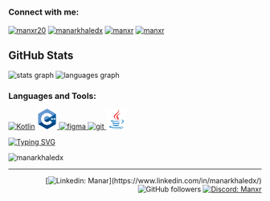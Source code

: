 
<h3 align="left">Connect with me:</h3>
<p align="left">
<a href="https://twitter.com/manxr20" target="blank"><img align="center" src="https://raw.githubusercontent.com/rahuldkjain/github-profile-readme-generator/master/src/images/icons/Social/twitter.svg" alt="manxr20" height="30" width="40" /></a>
<a href="https://linkedin.com/in/manarkhaledx" target="blank"><img align="center" src="https://raw.githubusercontent.com/rahuldkjain/github-profile-readme-generator/master/src/images/icons/Social/linked-in-alt.svg" alt="manarkhaledx" height="30" width="40" /></a>
<a href="https://www.hackerrank.com/manxr" target="blank"><img align="center" src="https://raw.githubusercontent.com/rahuldkjain/github-profile-readme-generator/master/src/images/icons/Social/hackerrank.svg" alt="manxr" height="30" width="40" /></a>
<a href="https://codeforces.com/profile/manxr" target="blank"><img align="center" src="https://raw.githubusercontent.com/rahuldkjain/github-profile-readme-generator/master/src/images/icons/Social/codeforces.svg" alt="manxr" height="30" width="40" /></a>


## GitHub Stats
<img src="https://github-readme-stats.vercel.app/api?username=manarkhaledx&hide_title=false&hide_rank=true&show_icons=true&include_all_commits=true&count_private=true&disable_animations=false&theme=dracula&locale=en&hide_border=false&order=1" height="150" alt="stats graph"  /> <img src="https://github-readme-stats.vercel.app/api/top-langs?username=manarkhaledx&locale=en&hide_title=false&layout=compact&card_width=320&langs_count=5&theme=dracula&hide_border=false&order=2" height="150" alt="languages graph"  />

<h3 align="left">Languages and Tools:</h3>

<p align="left"><a href="https://kotlinlang.org/" target="_blank" rel="noreferrer"><img src="https://raw.githubusercontent.com/danielcranney/readme-generator/main/public/icons/skills/kotlin-colored.svg" width="36" height="36" alt="Kotlin" /></a> <a href="https://www.w3schools.com/cpp/" target="_blank" rel="noreferrer"> <img src="https://raw.githubusercontent.com/devicons/devicon/master/icons/cplusplus/cplusplus-original.svg" alt="cplusplus" width="40" height="40"/> </a> <a href="https://www.figma.com/" target="_blank" rel="noreferrer"> <img src="https://www.vectorlogo.zone/logos/figma/figma-icon.svg" alt="figma" width="40" height="40"/> </a> <a href="https://git-scm.com/" target="_blank" rel="noreferrer"> <img src="https://www.vectorlogo.zone/logos/git-scm/git-scm-icon.svg" alt="git" width="40" height="40"/> </a> <a href="https://www.java.com" target="_blank" rel="noreferrer"> <img src="https://raw.githubusercontent.com/devicons/devicon/master/icons/java/java-original.svg" alt="java" width="40" height="40"/> </a> </p>

[![Typing SVG](https://readme-typing-svg.demolab.com?font=Pacifico&pause=1000&color=A190F7&width=435&lines=Hello+World!;I'm+a+Software+Engineer+%F0%9F%92%BB)](https://git.io/typing-svg) 
<p align="left"> <img src="https://komarev.com/ghpvc/?username=manarkhaledx&label=Profile%20views&color=ab6ede&style=flat" alt="manarkhaledx" /> </p>


----------------------------


<div align=right>

[![Linkedin: Manar](https://img.shields.io/badge/-Manar-blue?style=flat-square&logo=Linkedin&logoColor=white&link=[https://www.linkedin.com/in](https://www.linkedin.com/in/manarkhaledx/)-p-singh/)](https://www.linkedin.com/in/manarkhaledx/)
![GitHub followers](https://img.shields.io/github/followers/manarkhaledx?label=Follow&style=social)
[![Discord: Manxr](https://img.shields.io/static/v1?label=Discord&message=manxr&color=5865F2&logo=discord&logoColor=fff)](https://discord.com/users/720602769429626920)


</div>
